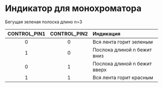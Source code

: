 # Индикатор для монохроматора

Бегущая зеленая полоска длино n=3

| CONTROL_PIN1  | CONTROL_PIN2| Индикация     |
|:-----:         |:-----:      | :-------------|
| 0             | 0           | Вся лента горит зеленым |
| 1             | 0           | Послока длиной n бежит вниз|
| 0             | 1           | Послока длиной n бежит вверх|
| 1             | 1           | Вся лента горит красным| 
